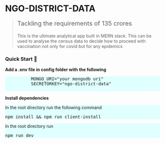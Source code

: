 <html lang="en">
  <head>
    <link
      rel="stylesheet"
      href="https://stackpath.bootstrapcdn.com/bootstrap/4.4.1/css/bootstrap.min.css"
    />
  </head>
  <body>
    <h1>NGO-DISTRICT-DATA</h1>
    <blockquote>
      <p class="mb-2" style="font-size: 20px;">
        Tackling the requirements of 135 crores
      </p>
      <p>
        This is the ultimate analytical app built in MERN stack. This can be used to analyse the census data to decide how to proceed with vaccination not only for covid but for any epidemics
      </p>
    </blockquote>
    <div>
    </div>
    <div>
      <h3>
        Quick Start
        <g-emoji
          class="g-emoji"
          alias="rocket"
          fallback-src="https://github.githubassets.com/images/icons/emoji/unicode/1f680.png"
          >🚀</g-emoji
        >
      </h3>
      <p><b>Add a .env file in config folder with the following</b></p>
      <div class="highlight highlight-source-shell" style="background-color:lightcyan">
        <pre>
          MONGO_URI="your mongodb uri"
          SECRETORKEY="ngo-district-data"
        </pre>
      </div>
      <p><b>Install dependencies</b></p>
      <div class="highlight highlight-source-shell" style="background-color:lightcyan">
        <p>In the root directory run the following command</p>
        <pre>npm install && npm run client-install</pre>
      </div>
      <div class="highlight highlight-source-shell" style="background-color:lightcyan">
      <p>In the root directory run</p>
        <pre>npm run dev</pre>
      </div>
    </div>

  </body>
</html>
